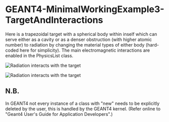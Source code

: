 # GEANT4-MinimalWorkingExample3-TargetAndInteractions
Here is a trapezoidal target with a spherical body within inself which can serve either as a cavity or as a denser obstruction (with higher atomic number) to radiation by changing the material types of either body (hard-coded here for simplicity). The main electromagnetic interactions are enabled in the PhysicsList class.

![Radiation interacts with the target](GEANT4-MinimalWorkingExample3-run1.gif)

![Radiation interacts with the target](GEANT4-MinimalWorkingExample3-run3.gif)

## N.B.
In GEANT4 not every instance of a class with "new" needs to be explicitly deleted by the user, this is handled by the GEANT4 kernel. (Refer online to "Geant4 User's Guide for Application Developers".)
